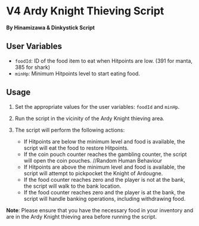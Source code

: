 # V4 Ardy Knight Thieving Script

**By Hinamizawa & Dinkystick Script**

## User Variables
- `foodId`: ID of the food item to eat when Hitpoints are low. (391 for manta, 385 for shark)
- `minHp`: Minimum Hitpoints level to start eating food.

## Usage
1. Set the appropriate values for the user variables: `foodId` and `minHp`.
2. Run the script in the vicinity of the Ardy Knight thieving area.
3. The script will perform the following actions:

   - If Hitpoints are below the minimum level and food is available, the script will eat the food to restore Hitpoints.
   - If the coin pouch counter reaches the gambling counter, the script will open the coin pouches. //Random Human Behaviour
   - If Hitpoints are above the minimum level and food is available, the script will attempt to pickpocket the Knight of Ardougne.
   - If the food counter reaches zero and the player is not at the bank, the script will walk to the bank location.
   - If the food counter reaches zero and the player is at the bank, the script will handle banking operations, including withdrawing food.

**Note**: Please ensure that you have the necessary food in your inventory and are in the Ardy Knight thieving area before running the script.

